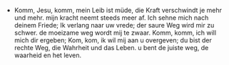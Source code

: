 - Komm, Jesu, komm, mein Leib ist müde,
  die Kraft verschwindt je mehr und mehr.	mijn kracht neemt steeds meer af.
  Ich sehne mich nach deinem Friede;	Ik verlang naar uw vrede;
  der saure Weg wird mir zu schwer.	de moeizame weg wordt mij te zwaar.
  Komm, komm, ich will mich dir ergeben;	Kom, kom, ik wil mij aan u overgeven;
  du bist der rechte Weg, die Wahrheit und das Leben.	u bent de juiste weg, de waarheid en het leven.